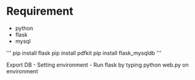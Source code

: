 # Requirement

* python
* flask
* mysql

'''
pip install flask
pip install pdfkit
pip install flask_mysqldb
'''

Export DB - Setting environment - Run flask by typing python web.py on environment